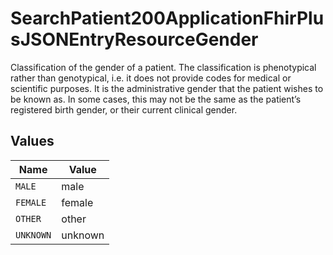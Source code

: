 # SearchPatient200ApplicationFhirPlusJSONEntryResourceGender

Classification of the gender of a patient. The classification is phenotypical rather than genotypical, i.e. it does not provide codes for medical or scientific purposes.
It is the administrative gender that the patient wishes to be known as. In some cases, this may not be the same as the patient’s registered birth gender, or their current clinical gender.



## Values

| Name      | Value     |
| --------- | --------- |
| `MALE`    | male      |
| `FEMALE`  | female    |
| `OTHER`   | other     |
| `UNKNOWN` | unknown   |